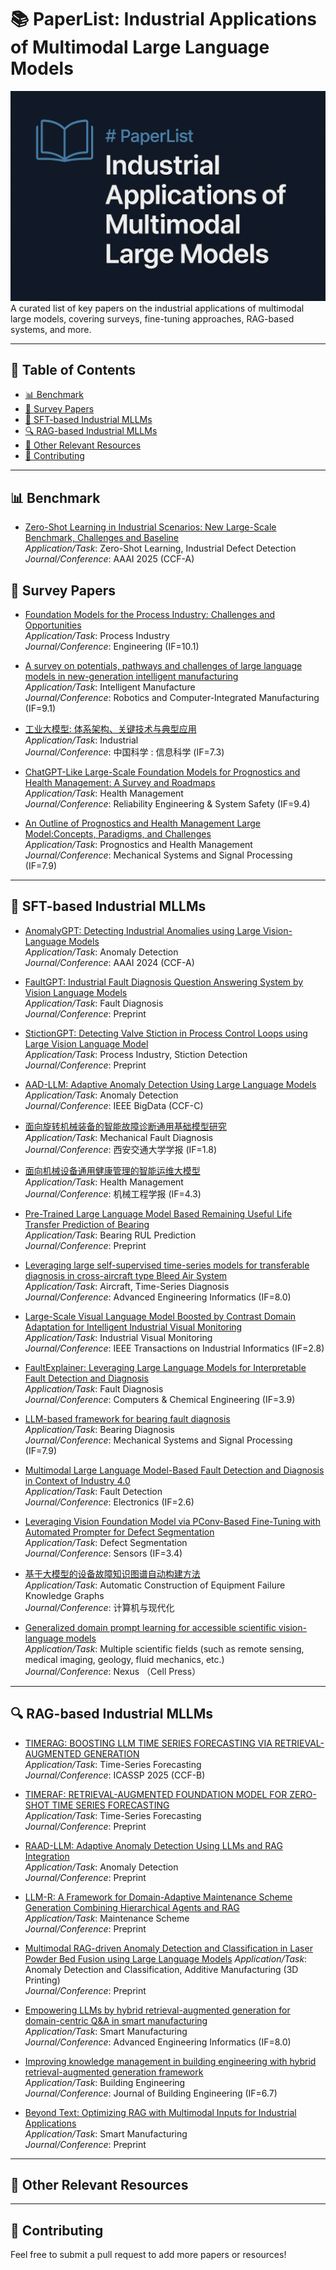# 📚 PaperList: Industrial Applications of Multimodal Large  Language Models

![Banner](cover.png)
A curated list of key papers on the industrial applications of multimodal large models, covering surveys, fine-tuning approaches, RAG-based systems, and more.

---

## 📑 Table of Contents

- [📊 Benchmark](#-benchmark)
- [📖 Survey Papers](#-survey-papers)
- [🔧 SFT-based Industrial MLLMs](#-sft-based-industrial-mllms)
- [🔍 RAG-based Industrial MLLMs](#-rag-based-industrial-mllms)
- [📌 Other Relevant Resources](#-other-relevant-resources)
- [🤝 Contributing](#-contributing)

---

## 📊 Benchmark

- [Zero-Shot Learning in Industrial Scenarios: New Large-Scale Benchmark, Challenges and Baseline](https://ojs.aaai.org/index.php/AAAI/article/view/33124)  
  *Application/Task*: Zero-Shot Learning,  Industrial Defect Detection  
  *Journal/Conference*: AAAI 2025 (CCF-A)

## 📖 Survey Papers

- [Foundation Models for the Process Industry: Challenges and Opportunities](https://www.sciencedirect.com/science/article/pii/S2095809925001766)  
  *Application/Task*: Process Industry  
  *Journal/Conference*: Engineering (IF=10.1) 
 
- [A survey on potentials, pathways and challenges of large language models in new-generation intelligent manufacturing](https://www.sciencedirect.com/science/article/pii/S0736584524001704)  
  *Application/Task*: Intelligent Manufacture  
  *Journal/Conference*: Robotics and Computer-Integrated Manufacturing (IF=9.1)  

- [工业大模型: 体系架构、关键技术与典型应用](http://scis.scichina.com/cn/2024/SSI-2024-0185.pdf)  
  *Application/Task*: Industrial  
  *Journal/Conference*: 中国科学 : 信息科学 (IF=7.3)  
  
- [ChatGPT-Like Large-Scale Foundation Models for Prognostics and Health Management: A Survey and Roadmaps](https://www.sciencedirect.com/science/article/pii/S0951832023007640)  
  *Application/Task*: Health Management  
  *Journal/Conference*: Reliability Engineering & System Safety (IF=9.4)  

- [An Outline of Prognostics and Health Management Large Model:Concepts, Paradigms, and Challenges](https://www.sciencedirect.com/science/article/pii/S088832702500384X)  
  *Application/Task*: Prognostics and Health Management  
  *Journal/Conference*: Mechanical Systems and Signal Processing (IF=7.9)  

  
---

## 🔧 SFT-based Industrial MLLMs

- [AnomalyGPT: Detecting Industrial Anomalies using Large Vision-Language Models](https://ojs.aaai.org/index.php/AAAI/article/view/27963)  
  *Application/Task*: Anomaly Detection  
  *Journal/Conference*: AAAI 2024 (CCF-A)

- [FaultGPT: Industrial Fault Diagnosis Question Answering System by Vision Language Models](https://arxiv.org/abs/2502.15481)  
  *Application/Task*: Fault Diagnosis  
  *Journal/Conference*: Preprint

- [StictionGPT: Detecting Valve Stiction in Process Control Loops using Large Vision Language Model](https://dx.doi.org/10.2139/ssrn.5265092)  
  *Application/Task*: Process Industry, Stiction Detection  
  *Journal/Conference*: Preprint

- [AAD-LLM: Adaptive Anomaly Detection Using Large Language Models](https://ieeexplore.ieee.org/abstract/document/10825679/)  
  *Application/Task*: Anomaly Detection  
  *Journal/Conference*: IEEE BigData (CCF-C)

- [面向旋转机械装备的智能故障诊断通用基础模型研究](https://kns.cnki.net/kcms2/article/abstract?v=X7jC3qydZ5-_SOa3t98F1Fgwhq-54UDkVaBXA_PkataWKlLsM4R1_-6TJGPXHlEIFqJQjRhuzhoslrnBxa0v6RpLrioDKVAVjVBl1r8BS51L2hCZlM1nrBc16W_tfzoJH_WamkqFWDALB3KjbwfupTnwDdmIczDkov5xiLo1WH4UFEoN79wucQ==&uniplatform=NZKPT&language=CHS)  
  *Application/Task*: Mechanical Fault Diagnosis  
  *Journal/Conference*: 西安交通大学学报 (IF=1.8)  

- [面向机械设备通用健康管理的智能运维大模型](https://qikan.cmes.org/jxgcxb/CN/10.3901/JME.2025.06.001)  
  *Application/Task*: Health Management  
  *Journal/Conference*: 机械工程学报 (IF=4.3)  
  
- [Pre-Trained Large Language Model Based Remaining Useful Life Transfer Prediction of Bearing](https://arxiv.org/abs/2501.07191)  
  *Application/Task*: Bearing RUL Prediction  
  *Journal/Conference*: Preprint

- [Leveraging large self-supervised time-series models for transferable diagnosis in cross-aircraft type Bleed Air System](https://www.sciencedirect.com/science/article/pii/S1474034625001685)  
  *Application/Task*: Aircraft, Time-Series Diagnosis  
  *Journal/Conference*: Advanced Engineering Informatics (IF=8.0)  

- [Large-Scale Visual Language Model Boosted by Contrast Domain Adaptation for Intelligent Industrial Visual Monitoring](https://ieeexplore.ieee.org/abstract/document/10666846/)  
  *Application/Task*: Industrial Visual Monitoring  
  *Journal/Conference*: IEEE Transactions on Industrial Informatics (IF=2.8) 

- [FaultExplainer: Leveraging Large Language Models for Interpretable Fault Detection and Diagnosis](https://www.sciencedirect.com/science/article/pii/S0098135425001565)  
  *Application/Task*: Fault Diagnosis  
   *Journal/Conference*: Computers & Chemical Engineering (IF=3.9) 

- [LLM-based framework for bearing fault diagnosis](https://www.sciencedirect.com/science/article/pii/S0888327024010252)  
  *Application/Task*: Bearing Diagnosis  
  *Journal/Conference*: Mechanical Systems and Signal Processing (IF=7.9) 


- [Multimodal Large Language Model-Based Fault Detection and Diagnosis in Context of Industry 4.0](https://www.mdpi.com/2079-9292/13/24/4912)  
  *Application/Task*: Fault Detection  
   *Journal/Conference*: Electronics (IF=2.6) 

- [Leveraging Vision Foundation Model via PConv-Based Fine-Tuning with Automated Prompter for Defect Segmentation](https://www.mdpi.com/1424-8220/25/8/2417)  
  *Application/Task*: Defect Segmentation  
  *Journal/Conference*: Sensors (IF=3.4)

- [基于大模型的设备故障知识图谱自动构建方法](http://www.c-a-m.org.cn/CN/10.3969/j.issn.1006-2475.2024.11.008)  
 *Application/Task*: Automatic Construction of Equipment Failure Knowledge Graphs  
 *Journal/Conference*: 计算机与现代化

- [Generalized domain prompt learning for accessible scientific vision-language models](https://www.sciencedirect.com/science/article/pii/S2950160125000166)  
  *Application/Task*: Multiple scientific fields (such as remote sensing, medical imaging, geology, fluid mechanics, etc.)  
  *Journal/Conference*: Nexus （Cell Press）

---

## 🔍 RAG-based Industrial MLLMs

- [TIMERAG: BOOSTING LLM TIME SERIES FORECASTING VIA RETRIEVAL-AUGMENTED GENERATION](https://ieeexplore.ieee.org/abstract/document/10889933/)  
  *Application/Task*: Time-Series Forecasting  
   *Journal/Conference*: ICASSP 2025 (CCF-B) 

- [TIMERAF: RETRIEVAL-AUGMENTED FOUNDATION MODEL FOR ZERO-SHOT TIME SERIES FORECASTING](https://arxiv.org/abs/2412.20810)  
  *Application/Task*: Time-Series Forecasting  
  *Journal/Conference*: Preprint


- [RAAD-LLM: Adaptive Anomaly Detection Using LLMs and RAG Integration](https://arxiv.org/abs/2503.02800)  
  *Application/Task*: Anomaly Detection  
  *Journal/Conference*: Preprint  
  

- [LLM-R: A Framework for Domain-Adaptive Maintenance Scheme Generation Combining Hierarchical Agents and RAG](https://arxiv.org/abs/2411.04476)  
  *Application/Task*: Maintenance Scheme  
  *Journal/Conference*: Preprint

- [Multimodal RAG-driven Anomaly Detection and Classification in Laser Powder Bed Fusion using Large Language Models](https://arxiv.org/abs/2505.13828)
  *Application/Task*: Anomaly Detection and Classification, Additive Manufacturing (3D Printing)  
  *Journal/Conference*: Preprint

- [Empowering LLMs by hybrid retrieval-augmented generation for domain-centric Q&A in smart manufacturing](https://www.sciencedirect.com/science/article/pii/S1474034625001053)  
  *Application/Task*: Smart Manufacturing  
   *Journal/Conference*: Advanced Engineering Informatics (IF=8.0) 

- [Improving knowledge management in building engineering with hybrid retrieval-augmented generation framework](https://www.sciencedirect.com/science/article/pii/S2352710225004255)  
  *Application/Task*: Building Engineering  
   *Journal/Conference*: Journal of Building Engineering (IF=6.7) 

- [Beyond Text: Optimizing RAG with Multimodal Inputs for Industrial Applications](https://arxiv.org/abs/2410.21943)  
  *Application/Task*: Smart Manufacturing  
  *Journal/Conference*: Preprint

  
---

## 📌 Other Relevant Resources



---

## 🤝 Contributing

Feel free to submit a pull request to add more papers or resources!


